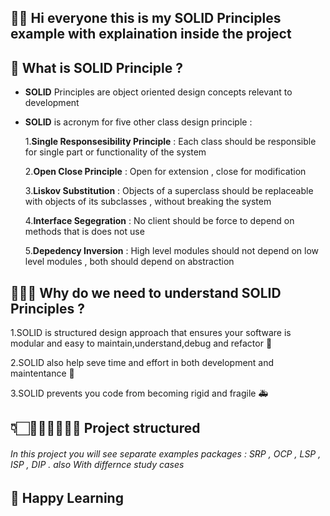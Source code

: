 ## 🧑‍🔬 Hi everyone this is my SOLID Principles example with explaination inside the project


## 👾 What is SOLID Principle ?

- **SOLID** Principles are object oriented design concepts relevant to development
- **SOLID** is acronym for five other class design principle :


 
  1.**Single Responsesibility Principle** : Each class should be responsible for single part or functionality of the system
  
  2.**Open Close Principle** : Open for extension , close for modification
  
  3.**Liskov Substitution** : Objects of a superclass should be replaceable with objects of its subclasses , without breaking the system
  
  4.**Interface Segegration** : No client should be force to depend on methods that is does not use
  
  5.**Depedency Inversion** : High level modules should not depend on low level modules , both should depend on abstraction
  
  
## 🧑🏻‍🍳 Why do we need to understand SOLID Principles ? 
  
  
 1.SOLID is structured design approach that ensures your software is modular and easy to maintain,understand,debug and refactor 🤖
 
 2.SOLID also help seve time and effort in both development and maintentance 🦾
 
 3.SOLID prevents you code from becoming rigid and fragile 🚑
 
 
 ## 👇🏻🧜🏻‍♂️🧚🏽‍♂️ Project structured 
 
 ###### In this project you will see separate examples packages : SRP , OCP , LSP , ISP , DIP . also With differnce study cases 
 
 ## 🧔 Happy Learning
  
  
